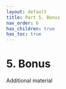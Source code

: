 ```yaml
---
layout: default
title: Part 5. Bonus
nav_order: 6
has_children: true
has_toc: true
---
```


# 5. Bonus

Additional material